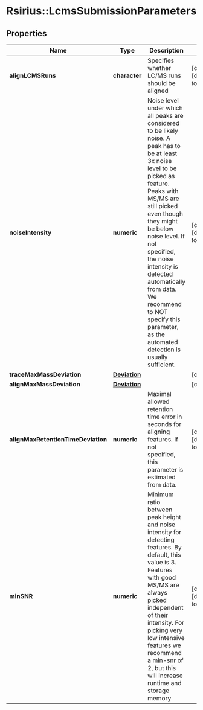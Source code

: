 # Rsirius::LcmsSubmissionParameters


## Properties
Name | Type | Description | Notes
------------ | ------------- | ------------- | -------------
**alignLCMSRuns** | **character** | Specifies whether LC/MS runs should be aligned | [optional] [default to TRUE] 
**noiseIntensity** | **numeric** | Noise level under which all peaks are considered to be likely noise. A peak has to be at least 3x noise level  to be picked as feature. Peaks with MS/MS are still picked even though they might be below noise level.  If not specified, the noise intensity is detected automatically from data. We recommend to NOT specify  this parameter, as the automated detection is usually sufficient. | [optional] [default to -1] 
**traceMaxMassDeviation** | [**Deviation**](Deviation.md) |  | [optional] 
**alignMaxMassDeviation** | [**Deviation**](Deviation.md) |  | [optional] 
**alignMaxRetentionTimeDeviation** | **numeric** | Maximal allowed retention time error in seconds for aligning features. If not specified, this parameter is estimated from data. | [optional] [default to -1] 
**minSNR** | **numeric** | Minimum ratio between peak height and noise intensity for detecting features. By default, this value is 3. Features with good MS/MS are always picked independent of their intensity. For picking very low intensive features we recommend a min-snr of 2, but this will increase runtime and storage memory | [optional] [default to 3] 


